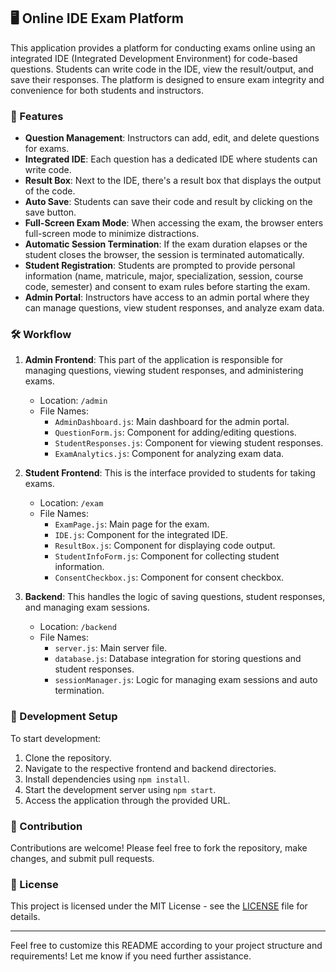 ## 🖥️ Online IDE Exam Platform

This application provides a platform for conducting exams online using an integrated IDE (Integrated Development Environment) for code-based questions. Students can write code in the IDE, view the result/output, and save their responses. The platform is designed to ensure exam integrity and convenience for both students and instructors.

### 🌟 Features

- **Question Management**: Instructors can add, edit, and delete questions for exams.
- **Integrated IDE**: Each question has a dedicated IDE where students can write code.
- **Result Box**: Next to the IDE, there's a result box that displays the output of the code.
- **Auto Save**: Students can save their code and result by clicking on the save button.
- **Full-Screen Exam Mode**: When accessing the exam, the browser enters full-screen mode to minimize distractions.
- **Automatic Session Termination**: If the exam duration elapses or the student closes the browser, the session is terminated automatically.
- **Student Registration**: Students are prompted to provide personal information (name, matricule, major, specialization, session, course code, semester) and consent to exam rules before starting the exam.
- **Admin Portal**: Instructors have access to an admin portal where they can manage questions, view student responses, and analyze exam data.

### 🛠️ Workflow

1. **Admin Frontend**: This part of the application is responsible for managing questions, viewing student responses, and administering exams.
   - Location: `/admin`
   - File Names: 
     - `AdminDashboard.js`: Main dashboard for the admin portal.
     - `QuestionForm.js`: Component for adding/editing questions.
     - `StudentResponses.js`: Component for viewing student responses.
     - `ExamAnalytics.js`: Component for analyzing exam data.

2. **Student Frontend**: This is the interface provided to students for taking exams.
   - Location: `/exam`
   - File Names:
     - `ExamPage.js`: Main page for the exam.
     - `IDE.js`: Component for the integrated IDE.
     - `ResultBox.js`: Component for displaying code output.
     - `StudentInfoForm.js`: Component for collecting student information.
     - `ConsentCheckbox.js`: Component for consent checkbox.

3. **Backend**: This handles the logic of saving questions, student responses, and managing exam sessions.
   - Location: `/backend`
   - File Names: 
     - `server.js`: Main server file.
     - `database.js`: Database integration for storing questions and student responses.
     - `sessionManager.js`: Logic for managing exam sessions and auto termination.

### 🚀 Development Setup

To start development:
1. Clone the repository.
2. Navigate to the respective frontend and backend directories.
3. Install dependencies using `npm install`.
4. Start the development server using `npm start`.
5. Access the application through the provided URL.

### 🤝 Contribution

Contributions are welcome! Please feel free to fork the repository, make changes, and submit pull requests.

### 📄 License

This project is licensed under the MIT License - see the [LICENSE](LICENSE) file for details.

---

Feel free to customize this README according to your project structure and requirements! Let me know if you need further assistance.
